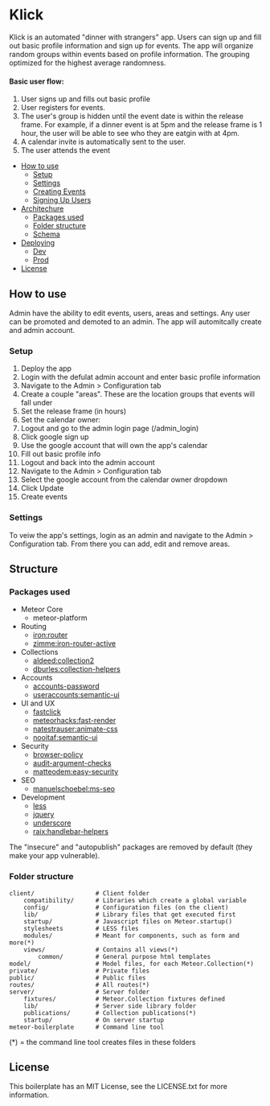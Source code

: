 # Klick

Klick is an automated "dinner with strangers" app. Users can sign up and fill out basic profile information and sign up for events. The app will organize random groups within events based on profile information. The grouping optimized for the highest average randomness. 

#### Basic user flow:
1. User signs up and fills out basic profile
2. User registers for events. 
3. The user's group is hidden until the event date is within the release frame. For example, if a dinner event is at 5pm and the release frame is 1 hour, the user will be able to see who they are eatgin with at 4pm.
4. A calendar invite is automatically sent to the user.
5. The user attends the event

<!-- toc -->
* [How to use](#how-to-use)
  * [Setup](#setup)
  * [Settings](#settings)
  * [Creating Events](#available-profiles-cofeescript-and-es6)
  * [Signing Up Users](#deployments)
* [Architechure](#structure)
  * [Packages used](#packages-used)
  * [Folder structure](#folder-structure) 
  * [Schema](#folder-structure)
* [Deploying](#other-awesome-boilerplates)
  * [Dev](#folder-structure)
  * [Prod](#folder-structure)
* [License](#license)

<!-- toc stop -->

## How to use
Admin have the ability to edit events, users, areas and settings. Any user can be promoted and demoted to an admin. The app will automitcally create and admin account.

### Setup

1. Deploy the app
2. Login with the defulat admin account and enter basic profile information
3. Navigate to the Admin > Configuration tab
4. Create a couple "areas". These are the location groups that events will fall under
5. Set the release frame (in hours)
6. Set the calendar owner:
  1. Logout and go to the admin login page (/admin_login)
  2. Click google sign up
  3. Use the google account that will own the app's calendar
  4. Fill out basic profile info
  5. Logout and back into the admin account
  6. Navigate to the Admin > Configuration tab
  7. Select the google account from the calendar owner dropdown
  8. Click Update
7. Create events


### Settings

To veiw the app's settings, login as an admin and navigate to the Admin > Configuration tab. From there you can add, edit and remove areas.

## Structure

### Packages used

* Meteor Core
  * meteor-platform
* Routing
  * [iron:router](https://github.com/EventedMind/iron-router)
  * [zimme:iron-router-active](https://github.com/zimme/meteor-iron-router-active)
* Collections
  * [aldeed:collection2](https://github.com/aldeed/meteor-collection2)
  * [dburles:collection-helpers](https://github.com/dburles/meteor-collection-helpers)
* Accounts
  * [accounts-password](https://github.com/meteor/meteor/tree/devel/packages/accounts-password)
  * [useraccounts:semantic-ui](https://github.com/meteor-useraccounts/semantic-ui)
* UI and UX
  * [fastclick](https://github.com/meteor/meteor/tree/devel/packages/fastclick)
  * [meteorhacks:fast-render](https://github.com/meteorhacks/fast-render)
  * [natestrauser:animate-css](https://github.com/nate-strauser/meteor-animate-css/)
  * [nooitaf:semantic-ui](https://github.com/nooitaf/meteor-semantic-ui)
* Security
  * [browser-policy](https://github.com/meteor/meteor/tree/devel/packages/browser-policy)
  * [audit-argument-checks](https://github.com/meteor/meteor/tree/devel/packages/audit-argument-checks)
  * [matteodem:easy-security](https://github.com/matteodem/meteor-easy-security)
* SEO
  * [manuelschoebel:ms-seo](https://github.com/DerMambo/ms-seo)
* Development
  * [less](https://github.com/meteor/meteor/tree/devel/packages/less)
  * [jquery](https://github.com/meteor/meteor/tree/devel/packages/jquery)
  * [underscore](https://github.com/meteor/meteor/tree/devel/packages/underscore)
  * [raix:handlebar-helpers](https://github.com/raix/Meteor-handlebar-helpers)

The "insecure" and "autopublish" packages are removed by default (they make your app vulnerable).

### Folder structure

```
client/ 				# Client folder
    compatibility/      # Libraries which create a global variable
    config/             # Configuration files (on the client)
	lib/                # Library files that get executed first
    startup/            # Javascript files on Meteor.startup()
    stylesheets         # LESS files
    modules/            # Meant for components, such as form and more(*)
	views/			    # Contains all views(*)
	    common/         # General purpose html templates
model/  				# Model files, for each Meteor.Collection(*)
private/                # Private files
public/                 # Public files
routes/                 # All routes(*)
server/					# Server folder
    fixtures/           # Meteor.Collection fixtures defined
    lib/                # Server side library folder
    publications/       # Collection publications(*)
    startup/            # On server startup
meteor-boilerplate		# Command line tool
```

(*) = the command line tool creates files in these folders

## License
This boilerplate has an MIT License, see the LICENSE.txt for more information.

